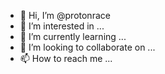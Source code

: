 - 👋 Hi, I’m @protonrace
- 👀 I’m interested in ...
- 🌱 I’m currently learning ...
- 💞️ I’m looking to collaborate on ...
- 📫 How to reach me ...

<!---
protonrace/protonrace is a ✨ special ✨ repository because its `README.md` (this file) appears on your GitHub profile.
You can click the Preview link to take a look at your changes.
--->
